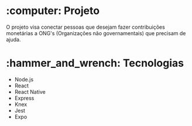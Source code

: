 <h1>:computer: Projeto</h1>
<p> O projeto visa conectar pessoas que desejam fazer contribuições monetárias a ONG's (Organizações não governamentais) que precisam de ajuda. </p>
<h1>:hammer_and_wrench: Tecnologias</h1>
<ul>
  <li>Node.js</li>
  <li>React</li>
  <li>React Native</li>
  <li>Express</li>
  <li>Knex</li>
  <li>Jest</li>
  <li>Expo</li>
</ul>
